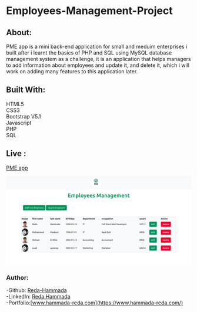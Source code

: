 # Employees-Management-Project   

## About:     

PME app is a mini back-end application for small and meduim enterprises i built after i learnt the basics of PHP and SQL using MySQL database management system as a challenge, it is an application that helps managers to add information about employees and update it, and delete it, which i will work on adding many features 
to this application later.    

## Built With:  

HTML5  
CSS3  
Bootstrap V5.1  
Javascript  
PHP  
SQL    

## Live :   

[PME app](https://pmeapp.herokuapp.com/)    

![](./img/pme.jpg)  

### Author:    
  
-Github: [Reda-Hammada](https://github.com/Reda-Hammada)   
-LinkedIn: [Reda Hammada](https://www.linkedin.com/in/reda-hammada/)     
-Portfolio:[www.hammada-reda.com](https://www.hammada-reda.com/)    

